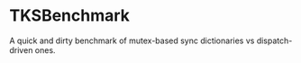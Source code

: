 TKSBenchmark
============

A quick and dirty benchmark of mutex-based sync dictionaries vs dispatch-driven ones.
